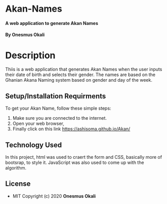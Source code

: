 # Akan-Names
#### A web application to generate Akan Names

#### By Onesmus Okali

# Description
Thiis is a web application that generates Akan Names when the user inputs their date of birth and selects their gender. The names are based on the Ghanian Akana Naming system based on gender and day of the week.

## Setup/Installation Requirments
To get your Akan Name, follow these simple steps:
1. Make sure you are connected to the internet.
2. Open your web browser,
3. Finally click on this link https://ashisoma.github.io/Akan/

## Technology Used
In this project, html was used to craert the form and CSS, basically more of bootsrap, to style it. JavaScript was also used to come up with the algorithm.

## License
* MIT
Copyright (c) 2020 **Onesmus Okali**